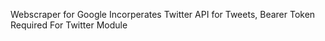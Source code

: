 Webscraper for Google
Incorperates Twitter API for Tweets, Bearer Token Required For Twitter Module

